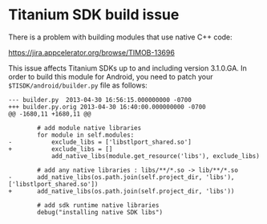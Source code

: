 Titanium SDK build issue
========================

There is a problem with building modules that use native C++ code:

  https://jira.appcelerator.org/browse/TIMOB-13696
  
This issue affects Titanium SDKs up to and including version 3.1.0.GA.  In order to
build this module for Android, you need to patch your `$TISDK/android/builder.py` file
as follows:

```
--- builder.py	2013-04-30 16:56:15.000000000 -0700
+++ builder.py.orig	2013-04-30 16:40:00.000000000 -0700
@@ -1680,11 +1680,11 @@
 
 		# add module native libraries
 		for module in self.modules:
-			exclude_libs = ['libstlport_shared.so']
+			exclude_libs = []
 			add_native_libs(module.get_resource('libs'), exclude_libs)
 
 		# add any native libraries : libs/**/*.so -> lib/**/*.so
-		add_native_libs(os.path.join(self.project_dir, 'libs'), ['libstlport_shared.so'])
+		add_native_libs(os.path.join(self.project_dir, 'libs'))
 
 		# add sdk runtime native libraries
 		debug("installing native SDK libs")
```
